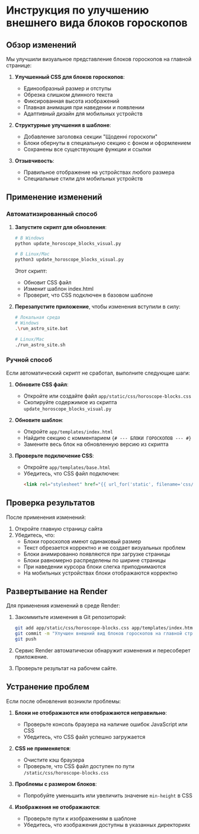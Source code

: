 # Инструкция по улучшению внешнего вида блоков гороскопов

## Обзор изменений

Мы улучшили визуальное представление блоков гороскопов на главной странице:

1. **Улучшенный CSS для блоков гороскопов**:
   - Единообразный размер и отступы
   - Обрезка слишком длинного текста
   - Фиксированная высота изображений
   - Плавная анимация при наведении и появлении
   - Адаптивный дизайн для мобильных устройств

2. **Структурные улучшения в шаблоне**:
   - Добавление заголовка секции "Щоденні гороскопи"
   - Блоки обернуты в специальную секцию с фоном и оформлением
   - Сохранены все существующие функции и ссылки

3. **Отзывчивость**:
   - Правильное отображение на устройствах любого размера
   - Специальные стили для мобильных устройств

## Применение изменений

### Автоматизированный способ

1. **Запустите скрипт для обновления**:

   ```bash
   # В Windows
   python update_horoscope_blocks_visual.py

   # В Linux/Mac
   python3 update_horoscope_blocks_visual.py
   ```

   Этот скрипт:
   - Обновит CSS файл
   - Изменит шаблон index.html
   - Проверит, что CSS подключен в базовом шаблоне

2. **Перезапустите приложение**, чтобы изменения вступили в силу:

   ```bash
   # Локальная среда
   # Windows
   .\run_astro_site.bat

   # Linux/Mac
   ./run_astro_site.sh
   ```

### Ручной способ

Если автоматический скрипт не сработал, выполните следующие шаги:

1. **Обновите CSS файл**:
   - Откройте или создайте файл `app/static/css/horoscope-blocks.css`
   - Скопируйте содержимое из скрипта `update_horoscope_blocks_visual.py`

2. **Обновите шаблон**:
   - Откройте `app/templates/index.html`
   - Найдите секцию с комментарием `{# --- БЛОКИ ГОРОСКОПОВ --- #}`
   - Замените весь блок на обновленную версию из скрипта

3. **Проверьте подключение CSS**:
   - Откройте `app/templates/base.html`
   - Убедитесь, что CSS файл подключен:
     ```html
     <link rel="stylesheet" href="{{ url_for('static', filename='css/horoscope-blocks.css') }}">
     ```

## Проверка результатов

После применения изменений:

1. Откройте главную страницу сайта
2. Убедитесь, что:
   - Блоки гороскопов имеют одинаковый размер
   - Текст обрезается корректно и не создает визуальных проблем
   - Блоки анимированно появляются при загрузке страницы
   - Блоки равномерно распределены по ширине страницы
   - При наведении курсора блоки слегка приподнимаются
   - На мобильных устройствах блоки отображаются корректно

## Развертывание на Render

Для применения изменений в среде Render:

1. Закоммитьте изменения в Git репозиторий:
   ```bash
   git add app/static/css/horoscope-blocks.css app/templates/index.html
   git commit -m "Улучшен внешний вид блоков гороскопов на главной странице"
   git push
   ```

2. Сервис Render автоматически обнаружит изменения и пересоберет приложение.

3. Проверьте результат на рабочем сайте.

## Устранение проблем

Если после обновления возникли проблемы:

1. **Блоки не отображаются или отображаются неправильно**:
   - Проверьте консоль браузера на наличие ошибок JavaScript или CSS
   - Убедитесь, что CSS файл успешно загружается

2. **CSS не применяется**:
   - Очистите кэш браузера
   - Проверьте, что CSS файл доступен по пути `/static/css/horoscope-blocks.css`

3. **Проблемы с размером блоков**:
   - Попробуйте уменьшить или увеличить значение `min-height` в CSS

4. **Изображения не отображаются**:
   - Проверьте пути к изображениям в шаблоне
   - Убедитесь, что изображения доступны в указанных директориях
